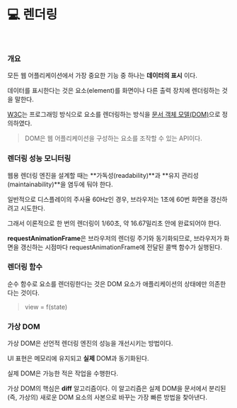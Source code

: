 # 💻 렌더링

<br />

### 개요

모든 웹 어플리케이션에서 가장 중요한 기능 중 하나는 **데이터의 표시** 이다.

데이터를 표시한다는 것은 요소(element)를 화면이나 다른 출력 장치에 렌더링하는 것을 말한다.

[W3C](https://www.w3.org/)는 프로그래밍 방식으로 요소를 렌더링하는 방식을 [문서 객체 모델(DOM)](https://developer.mozilla.org/ko/docs/Web/API/Document_Object_Model/Introduction)으로 정의하였다.

> DOM은 웹 어플리케이션을 구성하는 요소를 조작할 수 있는 API이다.

### 렌더링 성능 모니터링

웹용 렌더링 엔진을 설계할 때는 **가독성(readability)**과 **유지 관리성(maintainability)**을 염두에 둬야 한다.

일반적으로 디스플레이의 주사율 60Hz인 경우, 브라우저는 1초에 60번 화면을 갱신하려고 시도한다.

그래서 이론적으로 한 번의 렌더링이 1/60초, 약 16.67밀리초 안에 완료되어야 한다.

**requestAnimationFrame**은 브라우저의 렌더링 주기와 동기화되므로, 브라우저가 화면을 갱신하는 시점마다 requestAnimationFrame에 전달된 콜백 함수가 실행된다.

### 렌더링 함수

순수 함수로 요소를 렌더링한다는 것은 DOM 요소가 애플리케이션의 상태에만 의존한다는 것이다.

> view = f(state)

### 가상 DOM

가상 DOM은 선언적 렌더링 엔진의 성능을 개선시키는 방법이다.

UI 표현은 메모리에 유지되고 **실제** DOM과 동기화된다.

실제 DOM은 가능한 적은 작업을 수행한다.

가상 DOM의 핵심은 **diff** 알고리즘이다. 이 알고리즘은 실제 DOM을 문서에서 분리된(즉, 가상의) 새로운 DOM 요소의 사본으로 바꾸는 가장 빠른 방법을 찾아낸다.
